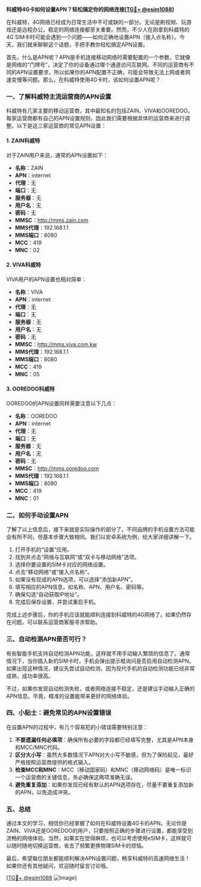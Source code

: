 **科威特4G卡如何设置APN？轻松搞定你的网络连接[[TG💪+ @esim1088](https://t.me/s/esim1088)]**

在科威特，4G网络已经成为日常生活中不可或缺的一部分。无论是刷视频、玩游戏还是远程办公，稳定的网络连接都至关重要。然而，不少人在刚拿到科威特的4G SIM卡时可能会遇到一个问题——如何正确地设置APN（接入点名称）。今天，我们就来聊聊这个话题，手把手教你轻松搞定APN设置。

首先，什么是APN呢？APN是手机连接移动网络时需要配置的一个参数，它就像是网络的“门牌号”，决定了你的设备通过哪个通道访问互联网。不同的运营商有不同的APN设置要求，所以如果你的APN配置不正确，可能会导致无法上网或者网速变慢等问题。那么，在科威特使用4G卡时，该如何设置APN呢？

### 一、了解科威特主流运营商的APN设置

科威特有几家主要的移动运营商，其中最知名的包括ZAIN、VIVA和OOREDOO。每家运营商都有自己的APN设置规则，因此我们需要根据具体的运营商来进行调整。以下是这三家运营商的常见APN设置：

#### 1. ZAIN科威特
对于ZAIN用户来说，通常的APN设置如下：
- **名称**：ZAIN
- **APN**：internet
- **代理**：无
- **端口**：无
- **服务器**：无
- **用户名**：无
- **密码**：无
- **MMSC**：http://mms.zain.com
- **MMS代理**：192.168.1.1
- **MMS端口**：8080
- **MCC**：419
- **MNC**：02

#### 2. VIVA科威特
VIVA用户的APN设置也相对简单：
- **名称**：VIVA
- **APN**：internet
- **代理**：无
- **端口**：无
- **服务器**：无
- **用户名**：无
- **密码**：无
- **MMSC**：http://mms.viva.com.kw
- **MMS代理**：192.168.1.1
- **MMS端口**：8080
- **MCC**：419
- **MNC**：05

#### 3. OOREDOO科威特
OOREDOO的APN设置同样需要注意以下几点：
- **名称**：OOREDOO
- **APN**：internet
- **代理**：无
- **端口**：无
- **服务器**：无
- **用户名**：无
- **密码**：无
- **MMSC**：http://mms.ooredoo.com
- **MMS代理**：192.168.1.1
- **MMS端口**：8080
- **MCC**：419
- **MNC**：01

### 二、如何手动设置APN

了解了以上信息后，接下来就是实际操作的部分了。不同品牌的手机设置方法可能会有所不同，但基本步骤大致相同。我们以安卓系统为例，给大家详细讲解一下。

1. 打开手机的“设置”应用。
2. 找到并点击“网络与互联网”或“双卡与移动网络”选项。
3. 选择你要设置的SIM卡对应的网络设置。
4. 点击“移动网络”或“接入点名称”。
5. 如果没有现成的APN选项，可以选择“添加新APN”。
6. 填写相应的APN信息，如名称、APN、用户名、密码等。
7. 确保勾选“自动获取IP地址”。
8. 完成后保存设置，并尝试重启手机。

完成上述步骤后，你的手机应该就能顺利连接到科威特的4G网络了。如果仍然存在问题，可以联系运营商客服寻求帮助。

### 三、自动检测APN是否可行？

有些智能手机支持自动检测APN功能，这样就不用手动输入繁琐的信息了。通常情况下，当你插入新的SIM卡时，手机会弹出提示框询问是否启用自动检测APN。如果出现这种情况，建议先尝试自动检测，因为现代手机的自动检测功能已经非常成熟，成功率很高。

不过，如果你发现自动检测失败，或者网络连接不稳定，还是建议手动输入正确的APN信息。毕竟，精准的设置能带来更好的网络体验。

### 四、小贴士：避免常见的APN设置错误

在设置APN的过程中，有几个容易犯的小错误需要特别注意：

1. **不要遗漏任何必填项**：确保所有必要的字段都已经填写完整，尤其是APN本身和MCC/MNC代码。
2. **区分大小写**：虽然大多数情况下APN对大小写不敏感，但为了保险起见，最好严格按照运营商提供的格式输入。
3. **检查MCC和MNC**：MCC（移动国家码）和MNC（移动网络码）是唯一标识一个运营商的关键信息，务必确保这两项准确无误。
4. **避免重复添加**：如果你发现已经有默认的APN选项存在，尽量不要重复添加新的APN，以免造成冲突。

### 五、总结

通过本文的学习，相信你已经掌握了如何在科威特设置4G卡的APN。无论你是ZAIN、VIVA还是OOREDOO的用户，只要按照正确的步骤进行设置，都能享受到流畅的网络体验。当然，如果实在觉得麻烦，也可以考虑使用eSIM卡，这样就可以随时随地切换运营商，省去了频繁更换物理SIM卡的烦恼。

最后，希望每位朋友都能顺利解决APN设置问题，畅享科威特的高速网络生活！如果你还有其他疑问，欢迎随时留言讨论哦。

[[TG💪+ @esim1088](https://t.me/s/esim1088) ![Image](https://i.postimg.cc/4NQfJmqS/Snipaste-2025-05-13-00-14-12.png)]